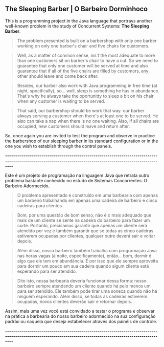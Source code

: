## The Sleeping Barber | O Barbeiro Dorminhoco

This is a programming project in the Java language that portrays another well-known problem in the study of Concurrent Systems: **The Sleeping Barber**.

> The problem presented is built on a barbershop with only one barber working on only one barber's chair and five chairs for customers.

> Well, as a matter of common sense, ins't the most adequate to more than one customers sit on barber's chair to have a cut. So we need to guarantee that only one customer will be served at time and also guarantee that if all of the five chairs are filled by customers, any other should leave and come back after.

> Besides, our barber also work with Java programming in free time (at night, specifically), so... well, sleep is something he has in abundance. That's why he always take the oportunitty to sleep a bit on his chair when any customer is waiting to be served.

> That said, our barbershop should be work that way: our barber always serving a customer when there's at least one to be served. He also can take a nap when there is no one waiting. Also, if all chairs are occupied, new customers should leave and return after.

So, once again you are invited to test the program and observe in practice the barbershop of our sleeping barber in its standard configuration or in the one you wish to establish through the control panels.

**------------------------------------------------------------------------------------------------------------------------------------------------------------**

Este é um projeto de programação na linguagem Java que retrata outro problema bastante conhecido no estudo de Sistemas Concorrentes: O Barbeiro Adormecido.

> O problema apresentado é construído em uma barbearia com apenas um barbeiro trabalhando em apenas uma cadeira de barbeiro e cinco cadeiras para clientes.

> Bom, por uma questão de bom senso, não é o mais adequado que mais de um cliente se sente na cadeira do barbeiro para fazer um corte. Portanto, precisamos garantir que apenas um cliente será atendido por vez e também garantir que se todas as cinco cadeiras estiverem ocupadas por clientes, qualquer outro deverá sair e voltar depois.

> Além disso, nosso barbeiro também trabalha com programação Java nas horas vagas (à noite, especificamente), então... bom, dormir é algo que ele tem em abundância. É por isso que ele sempre aproveita para dormir um pouco em sua cadeira quando algum cliente está esperando para ser atendido.

> Dito isto, nossa barbearia deveria funcionar dessa forma: nosso barbeiro sempre atendendo um cliente quando há pelo menos um para ser atendido. Ele também pode tirar uma soneca quando não há ninguém esperando. Além disso, se todas as cadeiras estiverem ocupadas, novos clientes deverão sair e retornar depois.

Assim, mais uma vez você está convidado a testar o programa e observar na prática a barbearia do nosso barbeiro adormecido na sua configuração padrão ou naquela que deseja estabelecer através dos painéis de controle.

**------------------------------------------------------------------------------------------------------------------------------------------------------------**
